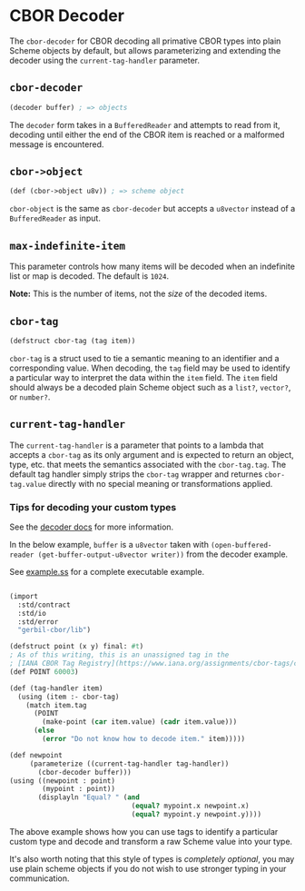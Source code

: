 # CBOR Decoder

The `cbor-decoder` for CBOR decoding all primative CBOR types into plain Scheme objects by
default, but allows parameterizing and extending the decoder using the
`current-tag-handler` parameter.


## `cbor-decoder`

```scheme
(decoder buffer) ; => objects
```

The `decoder` form takes in a `BufferedReader` and attempts to read from it, decoding
until either the end of the CBOR item is reached or a malformed message is encountered.

## `cbor->object`

```scheme
(def (cbor->object u8v)) ; => scheme object
```

`cbor-object` is the same as `cbor-decoder` but accepts a `u8vector` instead of a
`BufferedReader` as input.

## `max-indefinite-item`

This parameter controls how many items will be decoded when an indefinite list or map is
decoded. The default is `1024`.

**Note:** This is the number of items, not the *size* of the decoded items.

## `cbor-tag`

```scheme
(defstruct cbor-tag (tag item))
```

`cbor-tag` is a struct used to tie a semantic meaning to an identifier and a
corresponding value. When decoding, the `tag` field may be used to identify a particular
way to interpret the data within the `item` field. The `item` field should always be a
decoded plain Scheme object such as a `list?`, `vector?`, or `number?`.

## `current-tag-handler`

The `current-tag-handler` is a parameter that points to a lambda that accepts a
`cbor-tag` as its only argument and is expected to return an object, type, etc. that
meets the semantics associated with the `cbor-tag.tag`. The default tag handler simply
strips the `cbor-tag` wrapper and returnes `cbor-tag.value` directly with no special
meaning or transformations applied.

### Tips for decoding your custom types

See the [decoder docs](decoder.md) for more information.

In the below example, `buffer` is a `u8vector` taken with
`(open-buffered-reader (get-buffer-output-u8vector writer))`
from the decoder example.

See [example.ss](example.ss) for a complete executable example.

```scheme

(import
  :std/contract
  :std/io
  :std/error
  "gerbil-cbor/lib")

(defstruct point (x y) final: #t)
; As of this writing, this is an unassigned tag in the
; [IANA CBOR Tag Registry](https://www.iana.org/assignments/cbor-tags/cbor-tags.xhtml)
(def POINT 60003)

(def (tag-handler item)
  (using (item :- cbor-tag)
    (match item.tag
      (POINT
        (make-point (car item.value) (cadr item.value)))
      (else
        (error "Do not know how to decode item." item)))))

(def newpoint
     (parameterize ((current-tag-handler tag-handler))
       (cbor-decoder buffer)))
(using ((newpoint : point)
        (mypoint : point))
       (displayln "Equal? " (and
                              (equal? mypoint.x newpoint.x)
                              (equal? mypoint.y newpoint.y))))
```

The above example shows how you can use tags to identify a particular custom type and
decode and transform a raw Scheme value into your type.

It's also worth noting that this style of types is *completely optional*, you may use
plain scheme objects if you do not wish to use stronger typing in your communication.
